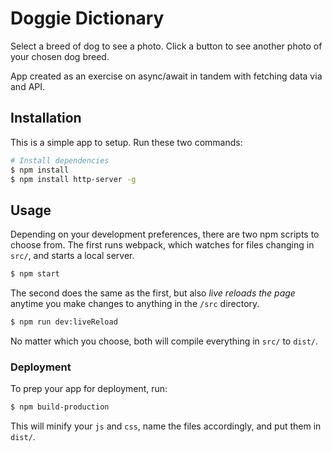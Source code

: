 # Doggie Dictionary
Select a breed of dog to see a photo. Click a button to see another photo of your chosen dog breed.

App created as an exercise on async/await in tandem with fetching data via and API.

## Installation
This is a simple app to setup. Run these two commands:
```sh
# Install dependencies
$ npm install
$ npm install http-server -g
```

## Usage
Depending on your development preferences, there are two npm scripts to choose from. The first runs webpack, which watches for files changing in `src/`, and starts a local server.
```sh
$ npm start
```
The second does the same as the first, but also _live reloads the page_ anytime you make changes to anything in the `/src` directory.
```sh
$ npm run dev:liveReload
```
No matter which you choose, both will compile everything in `src/` to `dist/`.

### Deployment
To prep your app for deployment, run:
```sh
$ npm build-production
```
This will minify your `js` and `css`, name the files accordingly, and put them in `dist/`.
